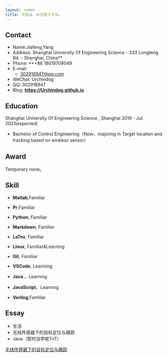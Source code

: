 ```yaml
---
layout: index
title: 今日は、お元気ですね。
---
```

## Contact

- Name:Jiafeng,Yang
- Address:  Shanghai University Of Engineering Science  - 333 Longteng  Rd. - Shanghai, China**
- Phone: **+86 18019709049
- E-mail:
  - 302918947@qq.com
- WeChat: Urchindog
- QQ: 302918947
- Blog: **<https://Urchindog.github.io>**

## Education

 Shanghai University Of Engineering Science , Shanghai 2019 - Jul. 2021(expected)

- Bachelor of Control Engineering（Now，majoring in Target location and tracking based on wireless sensor）

## Award

Temporary none。

## Skill

- **Matlab**,Familiar
  
- **Pr**,Familiar
  
- **Python**, Familiar

- **Markdown**, Familiar

- **LaTex**, Familiar

- **Linux**, Familiar&Learning

- **Git**, Familiar

- **VSCode**, Learining

- **Java**     ，Learning

- **JavaScript**，Learning

- **Verilog**,Familiar

  

## Essay

  - 生活
  - 无线传感器下的目标定位与跟踪
  - Java（暂时没学呢TnT）

[无线传感器下的目标定位与跟踪](posts/2019-11-27-Particle-filter.md)

